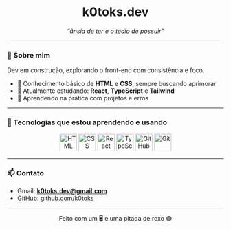 <h1 align="center">k0toks.dev</h1>

<p align="center"><i>“ânsia de ter e o tédio de possuir”</i></p>

---

### 🧠 Sobre mim

Dev em construção, explorando o front-end com consistência e foco.

- 🧩 Conhecimento básico de **HTML** e **CSS**, sempre buscando aprimorar
- 📌 Atualmente estudando: **React**, **TypeScript** e **Tailwind**
- 🧪 Aprendendo na prática com projetos e erros

---

### 🧰 Tecnologias que estou aprendendo e usando

<div align="center">
  <img src="https://cdn.jsdelivr.net/gh/devicons/devicon/icons/html5/html5-original.svg" height="40" alt="HTML" title="HTML5" />
  <img src="https://cdn.jsdelivr.net/gh/devicons/devicon/icons/css3/css3-original.svg" height="40" alt="CSS" title="CSS3" />
  <img src="https://cdn.jsdelivr.net/gh/devicons/devicon/icons/react/react-original.svg" height="40" alt="React" title="React JS" />
  <img src="https://cdn.jsdelivr.net/gh/devicons/devicon/icons/typescript/typescript-original.svg" height="40" alt="TypeScript" title="TypeScript" />
  <img src="https://cdn.jsdelivr.net/gh/devicons/devicon/icons/github/github-original.svg" height="40" alt="GitHub" title="GitHub" />
  <img src="https://cdn.jsdelivr.net/gh/devicons/devicon/icons/git/git-original.svg" height="40" alt="Git" title="Git" />
</div>

---

### 📫 Contato

- Gmail: **k0toks.dev@gmail.com**
- GitHub: [github.com/k0toks](https://github.com/k0toksdev)

---

<p align="center">Feito com um 🖥 e uma pitada de roxo 🟣</p>
